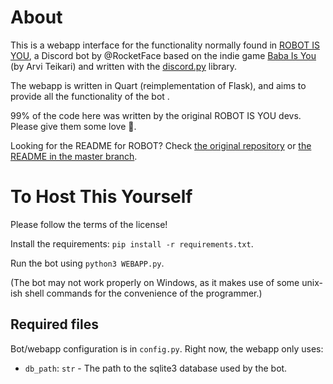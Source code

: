 # About

This is a webapp interface for the functionality normally found in [ROBOT IS YOU](https://github.com/RocketFace/robot-is-you), a Discord bot by @RocketFace based on the indie game [Baba Is You](https://store.steampowered.com/app/736260/Baba_Is_You/) (by Arvi Teikari) and written with the [discord.py](https://discordpy.readthedocs.io/en/latest/) library.

The webapp is written in Quart (reimplementation of Flask), and aims to provide all the functionality of the bot .

99% of the code here was written by the original ROBOT IS YOU devs. Please give them some love 🧡.

Looking for the README for ROBOT? Check [the original repository](https://github.com/RocketFace/robot-is-you) or [the README in the master branch](./blob/master#README).

# To Host This Yourself

Please follow the terms of the license!

Install the requirements: `pip install -r requirements.txt`.

Run the bot using `python3 WEBAPP.py`.

(The bot may not work properly on Windows, as it makes use of some unix-ish shell commands for the convenience of the programmer.)

## Required files

Bot/webapp configuration is in `config.py`. Right now, the webapp only uses:

* `db_path`: `str` - The path to the sqlite3 database used by the bot.


